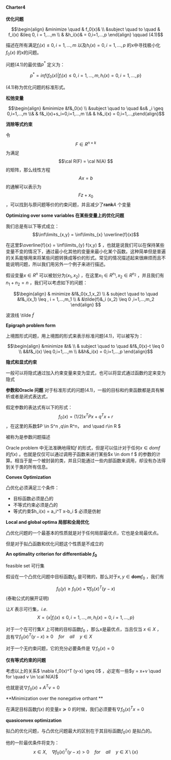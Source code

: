 #### Charter4

**优化问题**

$$\begin{align}  &minimize \quad & f_0(x)&  \\  &subject \quad to \quad & f_i(x) &\leq 0, i = 1,…,m \\  & &h_i(x)& = 0,i=1,…,p \end{align} \qquad (4.1)$$ 

描述在所有满足$f_i(x) \leq 0,i=1,…,m$ 以及$h_i(x)=0,i=1,…,p$ 的x中寻找极小化$f_0(x)$ 的x的问题。

问题(4.1)的最优值$p^*$ 定义为：

$$p^* = inf\{f_0(x)| f_i(x) \leq 0,i=1,…,m, h_i(x)=0,i=1,…,p\}$$ 

(4.1)称为优化问题的标准形式。

**松弛变量**

$$\begin{align} &minimize  &f&_0(x) \\  &subject \quad to \quad  &s& _i  \geq 0,i=1,…,m \\& & f&_i(x)+s_i=0,i=1,…,m \\& & h&_i(x) = 0,i=1,…,p\end{align}$$ 

**消除等式约束**

令$$F \in R^{n \times k} $$ 为满足$$\cal R(F) = \cal N(A) $$ 的矩阵，那么线性方程$$Ax=b$$ 的通解可以表示为$$Fz+x_0 $$ ，可以找到与原问题等价的约束问题，并且减少了$\mathbf{rank}A$ 个变量

**Optimizing over some variables 在某些变量上的优化问题** 

我们总是有以下等式成立： $$\inf\limits_{x,y} = \inf\limits_{x} \overline{f}(x)$$ 

在这里$\overline{f}(x) = \inf\limits_{y} f(x,y) $ ，也就是说我们可以在保持某些变量不变的情况下，通过最小化其他的变量来最小化某个函数。这种简单但是普遍的关系能够用来将某些问题转换成等价的形式。常见的情况描述起来很麻烦而且不能说明问题，所以我们用另外一个例子来进行描述。

假设变量$x\in R^n$ 可以被划分为$(x_1,x_2)$ ，在这里$x_1\in R^{n_1} , x_2 \in R^{n_2}$ ，并且我们有$n_1+n_2 = n$ ，我们可以考虑如下的问题：

$$\begin{align} & minimize  &f&_0(x_1,x_2)  \\ & subject \quad to \quad  &f&_i(x_1) \leq , i = 1,…,m_1 \\ & &\tilde{f}&_i  (x_2) \leq 0 ,i=1,…,m_2 \end{align} $$ 

波浪线 \tilde $\tilde{f}$ 

**Epigraph problem form** 

上境图形式问题，用上境图的形式来表示标准问题(4.1)，可以被写为：

$$\begin{align} &minimize  &t& \\ & subject \quad to \quad &f&_0(x)-t \leq 0 \\ &&f&_i(x) \leq 0,i=1,…,m \\ &&h&_i(x) = 0,i=1,…,p \end{align}$$

**隐式和显式约束** 

一般可以将隐式通过加入约束变量来变为显式，也可以将显式通过函数约定来变为隐式

**参数和Oracle 问题** 
对于标准形式的问题(4.1)，一般的目标和约束函数都是具有解析或者是闭式表达式，

假定参数的表达式有以下的形式：$$f_0(x) = (1/2) x^T Px+q^T x+r$$ ，在这里的系数$P \in S^n ,q\in R^n， and \quad r\in R $ 

被称为是参数问题描述

Oracle problem 中无法准确地得知$f$ 的形式，但是可以估计对于任何$x\in dom f$ 的$f(x)$ 。也就是仅仅可以通过调用子函数来进行某些$x \in dom f $ 的参数的计算。相当于是一个被封装的类，并且只能通过一些内部函数来调用，却没有办法得到关于类的所有信息。

**Convex Optimization** 

凸优化必须满足三个条件：

* 目标函数必须是凸的
* 不等式约束必须是凸的
* 等式约束$h_i(x) = a_i^T x-b_i $ 必须是仿射

**Local and global optima 局部和全局优化**

凸优化问题的一个最基本的性质就是对于任何局部最优点，它也是全局最优点。

但是对于拟凸函数和优化问题这个性质是不成立的

**An optimality criterion for differentiable $f_0$**

feasible set 可行集

假设在一个凸优化问题中目标函数$f_0$ 是可微的，那么对于$x,y\in \mathbf{dom} f_0$ ，我们有

$$f_0(y) \geq f_0(x) + \nabla f_0(x)^T (y-x)$$ (泰勒公式的展开证明)

让$X$ 表示可行集，$i.e.$ $$X =\{ x|f_i(x)\leq 0, i = 1,…,m,h_i(x)=0,i=1,…,p \}$$ 

对于一个在可行集$X$ 上可微的目标函数$f_0$ ，那么x是最优点，当且仅当 $x\in X$ ，且有$\nabla f_0(x)^T (y-x) \geq 0\quad for \quad all\quad  y \in X$ 

对于一个无约束问题，它的充分必要条件是 $\nabla f_0(x)=0$ 

**仅有等式约束的问题** 

考虑以上的关系$ \nabla f_0(x)^T (y-x) \geq 0$ ，必定有一些$y = x+v \quad for \quad v \in \cal N(A)$ 

也就是说$\nabla f_0(x) +A^T \nu=0$ 

**Minimization over the nonegative orthant ** 

在满足目标函数$f(x)$ 的变量$x \succeq 0$ 的时候，我们必须要有$\nabla f_0(x)^T x=0$ 

**quasiconvex optimization** 

拟凸的优化问题，与凸优化问题最大的区别在于其目标函数$f_0(x)$ 是拟凸的。

他的一阶最优条件将变为：
$$x \in X ,\quad \nabla f_0(x) ^T (y-x)  >0 \quad for\quad all \quad y \in X \setminus  \{x\}$$  



